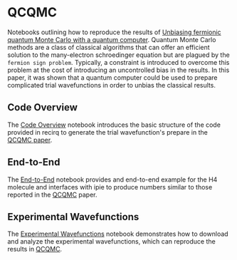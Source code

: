 # QCQMC

Notebooks outlining how to reproduce the results of [Unbiasing fermionic quantum Monte Carlo with a quantum computer](https://www.nature.com/articles/s41586-021-04351-z).
Quantum Monte Carlo methods are a class of classical algorithms that can offer
an efficient solution to the many-electron schroedinger equation but are plagued
by the `fermion sign problem`. Typically, a constraint is introduced to overcome
this problem at the cost of introducing an uncontrolled bias in the results. In
this paper, it was shown that a quantum computer could be used to prepare
complicated trial wavefunctions in order to unbias the classical results. 

## Code Overview
The [Code Overview](./high-level.ipynb) notebook introduces the basic structure
of the code provided in recirq to generate the trial wavefunction's prepare in the [QCQMC paper](https://www.nature.com/articles/s41586-021-04351-z).

## End-to-End
The [End-to-End](./full_workflow.ipynb) notebook provides and end-to-end example
for the H4 molecule and interfaces with ipie to produce numbers similar to those
reported in the [QCQMC](https://www.nature.com/articles/s41586-021-04351-z)
paper.


## Experimental Wavefunctions

The [Experimental Wavefunctions](./experimental_wavefunctions.ipynb) notebook demonstrates
how to download and analyze the experimental wavefunctions, which can reproduce
the results in [QCQMC](https://www.nature.com/articles/s41586-021-04351-z).